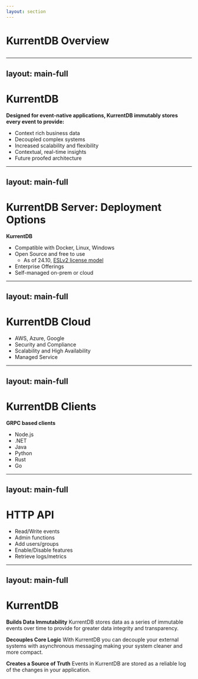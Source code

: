 ```yaml
---
layout: section
---
```


# KurrentDB Overview

## 

---
layout: main-full
---

# KurrentDB

**Designed for event-native applications, KurrentDB immutably stores every event to provide:**  

* Context rich business data 
* Decoupled complex systems 
* Increased scalability and flexibility
* Contextual, real-time insights
* Future proofed architecture

---
layout: main-full
---

# KurrentDB Server: Deployment Options

**KurrentDB**

* Compatible with Docker, Linux, Windows
* Open Source and free to use
    * As of 24.10, [ESLv2 license model](https://www.eventstore.com/blog/introducing-event-store-license-v2-eslv2)
* Enterprise Offerings
* Self-managed on-prem or cloud

---
layout: main-full
---

# KurrentDB Cloud 

* AWS, Azure, Google
* Security and Compliance
* Scalability and High Availability
* Managed Service


---
layout: main-full
---

# KurrentDB Clients

**GRPC based clients**

* Node.js
* .NET
* Java
* Python
* Rust
* Go

---
layout: main-full
---
 
# HTTP API 

* Read/Write events
* Admin functions
* Add users/groups
* Enable/Disable features
* Retrieve logs/metrics

---
layout: main-full
---

# KurrentDB

**Builds Data Immutability**
KurrentDB stores data as a series of immutable events over time to provide for greater data integrity and transparency.

**Decouples Core Logic**
With KurrentDB you can decouple your external systems with asynchronous messaging making your system cleaner and more compact.

**Creates a Source of Truth**
Events in KurrentDB are stored as a reliable log of the changes in your application. 
